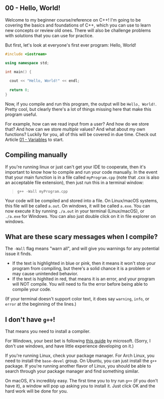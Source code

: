 00 - Hello, World!
----------------
Welcome to my beginner course/reference on C++!
I'm going to be covering the basics and foundations of C++, which you can use to learn new concepts or review old ones.
There will also be challenge problems with solutions that you can use for practice.

But first, let's look at everyone's first ever program: Hello, World!

```c++
#include <iostream>

using namespace std;

int main() {
  
  cout << "Hello, World!" << endl;
  
  return 0;
}
```

Now, if you compile and run this program, the output will be `Hello, World!`. 
Pretty cool, but clearly there's a lot of things missing here that make this program useful.

For example, how can we read input from a user? And how do we store that? And how can we store *multiple* values? And what about my own functions?
Luckily for you, all of this will be covered in due time. Check out Article [01 - Variables](https://github.com/Brod8362/cpp-for-dummies/blob/main/variables.md) to start.

Compiling manually
------------------
If you're running linux or just can't get your IDE to cooperate, then it's important to know how to compile and run your code manually.
In the event that your main function is in a file called `myProgram.cpp` (note that .cxx is also an acceptable file extension), then just run this in a terminal window:

> `g++ -Wall myProgram.cpp` 

Your code will be compiled and stored into a file. On Linux/macOS systems, this file will be called `a.out`. On windows, it will be called `a.exe`.
You can now execute it by running `./a.out` in your terminal (Linux/macOS), or `./a.exe` for Windows. You can also just double click on it in file explorer on windows.

What are these scary messages when I compile?
---------------------------------------------
The `-Wall` flag means "warn all", and will give you warnings for any potential issue it finds.
- If the text is highlighted in blue or pink, then it means it won't stop your program from compiling, but there's a solid chance it is a problem or may cause unintended behavior.
- If the text is highlted in red, that means it is an error, and your program will NOT compile. You will need to fix the error before being able to compile your code.

(If your terminal doesn't support color text, it does say `warning`, `info`, or `error` at the beginning of the lines.)

I don't have `g++`!
-------------------
That means you need to install a compiler. 

For Windows, your best bet is following [this guide](https://code.visualstudio.com/docs/cpp/config-mingw) by microsoft. (Sorry, I don't use windows, and have little experience developing on it.)

If you're running Linux, check your package manager. For Arch Linux, you need to install the `base-devel` group. On Ubuntu, you can just install the `g++` package.
If you're running another flavor of Linux, you should be able to search through your package manager and find something similar.

On macOS, it's incredibly easy. The first time you to try run `g++` (if you don't have it), a window will pop up asking you to install it. Just click OK and the hard work will be done for you.
